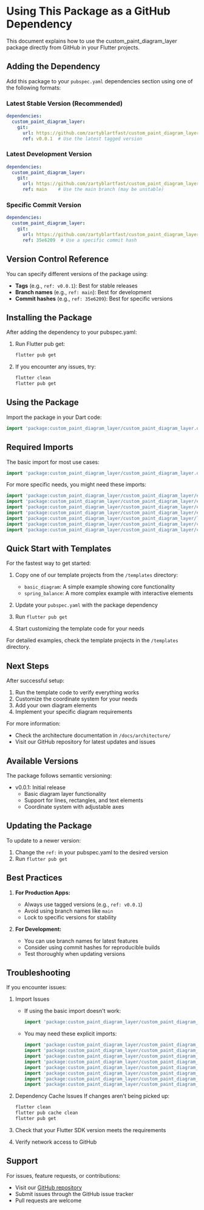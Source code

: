 # Using This Package as a GitHub Dependency

This document explains how to use the custom_paint_diagram_layer package directly from GitHub in your Flutter projects.

## Adding the Dependency

Add this package to your `pubspec.yaml` dependencies section using one of the following formats:

### Latest Stable Version (Recommended)
```yaml
dependencies:
  custom_paint_diagram_layer:
    git:
      url: https://github.com/zartyblartfast/custom_paint_diagram_layer.git
      ref: v0.0.1  # Use the latest tagged version
```

### Latest Development Version
```yaml
dependencies:
  custom_paint_diagram_layer:
    git:
      url: https://github.com/zartyblartfast/custom_paint_diagram_layer.git
      ref: main    # Use the main branch (may be unstable)
```

### Specific Commit Version
```yaml
dependencies:
  custom_paint_diagram_layer:
    git:
      url: https://github.com/zartyblartfast/custom_paint_diagram_layer.git
      ref: 35e6209  # Use a specific commit hash
```

## Version Control Reference

You can specify different versions of the package using:
- **Tags** (e.g., `ref: v0.0.1`): Best for stable releases
- **Branch names** (e.g., `ref: main`): Best for development
- **Commit hashes** (e.g., `ref: 35e6209`): Best for specific versions

## Installing the Package

After adding the dependency to your pubspec.yaml:

1. Run Flutter pub get:
   ```bash
   flutter pub get
   ```

2. If you encounter any issues, try:
   ```bash
   flutter clean
   flutter pub get
   ```

## Using the Package

Import the package in your Dart code:

```dart
import 'package:custom_paint_diagram_layer/custom_paint_diagram_layer.dart';
```

## Required Imports

The basic import for most use cases:
```dart
import 'package:custom_paint_diagram_layer/custom_paint_diagram_layer.dart';
```

For more specific needs, you might need these imports:
```dart
import 'package:custom_paint_diagram_layer/custom_paint_diagram_layer/elements/line_element.dart';
import 'package:custom_paint_diagram_layer/custom_paint_diagram_layer/elements/rectangle_element.dart';
import 'package:custom_paint_diagram_layer/custom_paint_diagram_layer/elements/text_element.dart';
import 'package:custom_paint_diagram_layer/custom_paint_diagram_layer/elements/axis_element.dart';
import 'package:custom_paint_diagram_layer/custom_paint_diagram_layer/layers/layers.dart';
import 'package:custom_paint_diagram_layer/custom_paint_diagram_layer/coordinate_system.dart';
import 'package:custom_paint_diagram_layer/custom_paint_diagram_layer/custom_paint_renderer.dart';
```

## Quick Start with Templates

For the fastest way to get started:

1. Copy one of our template projects from the `/templates` directory:
   - `basic_diagram`: A simple example showing core functionality
   - `spring_balance`: A more complex example with interactive elements

2. Update your `pubspec.yaml` with the package dependency
3. Run `flutter pub get`
4. Start customizing the template code for your needs

For detailed examples, check the template projects in the `/templates` directory.

## Next Steps

After successful setup:
1. Run the template code to verify everything works
2. Customize the coordinate system for your needs
3. Add your own diagram elements
4. Implement your specific diagram requirements

For more information:
- Check the architecture documentation in `/docs/architecture/`
- Visit our GitHub repository for latest updates and issues

## Available Versions

The package follows semantic versioning:
- v0.0.1: Initial release
  - Basic diagram layer functionality
  - Support for lines, rectangles, and text elements
  - Coordinate system with adjustable axes

## Updating the Package

To update to a newer version:

1. Change the `ref:` in your pubspec.yaml to the desired version
2. Run `flutter pub get`

## Best Practices

1. **For Production Apps:**
   - Always use tagged versions (e.g., `ref: v0.0.1`)
   - Avoid using branch names like `main`
   - Lock to specific versions for stability

2. **For Development:**
   - You can use branch names for latest features
   - Consider using commit hashes for reproducible builds
   - Test thoroughly when updating versions

## Troubleshooting

If you encounter issues:

1. Import Issues
   - If using the basic import doesn't work:
     ```dart
     import 'package:custom_paint_diagram_layer/custom_paint_diagram_layer.dart';
     ```
   - You may need these explicit imports:
     ```dart
     import 'package:custom_paint_diagram_layer/custom_paint_diagram_layer.dart';
     import 'package:custom_paint_diagram_layer/custom_paint_diagram_layer/elements/line_element.dart';
     import 'package:custom_paint_diagram_layer/custom_paint_diagram_layer/elements/rectangle_element.dart';
     import 'package:custom_paint_diagram_layer/custom_paint_diagram_layer/elements/text_element.dart';
     import 'package:custom_paint_diagram_layer/custom_paint_diagram_layer/elements/axis_element.dart';
     import 'package:custom_paint_diagram_layer/custom_paint_diagram_layer/layers/layers.dart';
     import 'package:custom_paint_diagram_layer/custom_paint_diagram_layer/coordinate_system.dart';
     import 'package:custom_paint_diagram_layer/custom_paint_diagram_layer/custom_paint_renderer.dart';
     ```

2. Dependency Cache Issues
   If changes aren't being picked up:
   ```bash
   flutter clean
   flutter pub cache clean
   flutter pub get
   ```

3. Check that your Flutter SDK version meets the requirements
4. Verify network access to GitHub

## Support

For issues, feature requests, or contributions:
- Visit our [GitHub repository](https://github.com/zartyblartfast/custom_paint_diagram_layer)
- Submit issues through the GitHub issue tracker
- Pull requests are welcome
